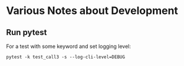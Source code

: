 # Various Notes about Development








## Run pytest

For a test with some keyword and set logging level:

`pytest -k test_call3 -s --log-cli-level=DEBUG`
